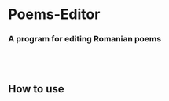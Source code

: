 <div align="left">
  <h1>Poems-Editor</h1>
  <h3>A program for editing Romanian poems</h3>
</div>
<br/>
<br/>

## How to use ##
